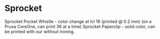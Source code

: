 # Sprocket

Sprocket Pocket Whistle - color change at lvl 16 (printed @ 0.2 mm) (on a Prusa CoreOne, can print 36 at a time)
Sprocket Paperclip - solid color, can be printed with our without ironing. 

